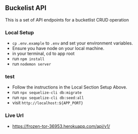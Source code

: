 ## Buckelist API
This is a set of API endpoints for a bucketlist CRUD operation

### Local Setup

-   `cp` `.env.example` to `.env` and set your environment variables.
-   Ensure you have node on your local machine.
-   in your terminal, cd to app root
-   run `npm install`
-   run  `nodemon server`

### test
-   Follow the instructions in the Local Section Setup Above.
-   run `npx sequelize-cli db:migrate`
-   run `npx sequelize-cli db:seed:all`
-   visit `http://localhost:${APP_PORT}` 

### Live Url

- https://frozen-tor-36953.herokuapp.com/api/v1/

